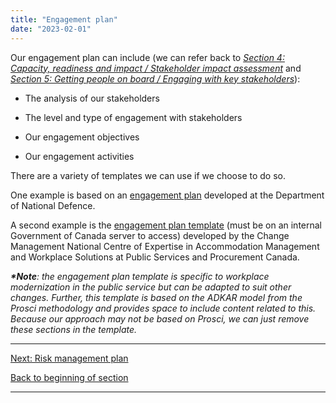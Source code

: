 ```yaml
---
title: "Engagement plan"
date: "2023-02-01"
---
```


Our engagement plan can include (we can refer back to _[Section 4: Capacity, readiness and impact / Stakeholder impact assessment](https://articles.alpha.canada.ca/framework-for-leading-change/?page_id=311)_ and _[Section 5: Getting people on board / Engaging with key stakeholders](https://articles.alpha.canada.ca/framework-for-leading-change/?page_id=339)_):

- The analysis of our stakeholders

- The level and type of engagement with stakeholders

- Our engagement objectives

- Our engagement activities

There are a variety of templates we can use if we choose to do so.

One example is based on an [engagement plan](https://articles.alpha.canada.ca/uploads/sites/46/2022/11/Engagement-plan-template.doc) developed at the Department of National Defence.

A second example is the [engagement plan template](https://wiki.gccollab.ca/images/b/b7/003_WCM_Engagement_Plan_Template.docx) (must be on an internal Government of Canada server to access) developed by the Change Management National Centre of Expertise in Accommodation Management and Workplace Solutions at Public Services and Procurement Canada.

**_\*Note_**_: the engagement plan template is specific to workplace modernization in the public service but can be adapted to suit other changes. Further, this template is based on the ADKAR model from the Prosci methodology and provides space to include content related to this. Because our approach may not be based on Prosci, we can just remove these sections in the template._

* * *

[Next: Risk management plan](https://articles.alpha.canada.ca/framework-for-leading-change/risk-plan/)

[Back to beginning of section](https://articles.alpha.canada.ca/framework-for-leading-change/developing-our-plans/)

* * *
